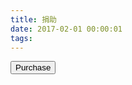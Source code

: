 ```yaml
---
title: 捐助
date: 2017-02-01 00:00:01
tags:
---
```


<script src="https://checkout.stripe.com/checkout.js"></script>

<button id="customButton">Purchase</button>

<script>
var handler = StripeCheckout.configure({
  key: 'pk_test_aY5X2YH9tACaTWGprK6kRB4Y',
  image: '/images/logo@2x.png',
  locale: 'zh',
  alipay:true,
  token: function(token) {
    // You can access the token ID with `token.id`.
    // Get the token ID to your server-side code for use.
  }
});

document.getElementById('customButton').addEventListener('click', function(e) {
  // Open Checkout with further options:
  handler.open({
    name: 'TechFusionFM.com',
    description: 'Testing DO NOT DONATE.',
    currency: 'usd',
    amount: 99
 
  });
  e.preventDefault();
});

// Close Checkout on page navigation:
window.addEventListener('popstate', function() {
  handler.close();
});
</script>

